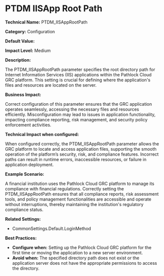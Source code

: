 # PTDM IISApp Root Path

**Technical Name:** PTDM_IISAppRootPath

**Category:** Configuration

**Default Value:** 

**Impact Level:** Medium

**Description:**

The PTDM_IISAppRootPath parameter specifies the root directory path for Internet Information Services (IIS) applications within the Pathlock Cloud GRC platform. This setting is crucial for defining where the application's files and resources are located on the server.

**Business Impact:**

Correct configuration of this parameter ensures that the GRC application operates seamlessly, accessing the necessary files and resources efficiently. Misconfiguration may lead to issues in application functionality, impacting compliance reporting, risk management, and security policy enforcement activities.

**Technical Impact when configured:**

When configured correctly, the PTDM_IISAppRootPath parameter allows the GRC platform to locate and access application files, supporting the smooth operation of the platform’s security, risk, and compliance features. Incorrect paths can result in runtime errors, inaccessible resources, or failure in application deployment.

**Example Scenario:**

A financial institution uses the Pathlock Cloud GRC platform to manage its compliance with financial regulations. Correctly setting the PTDM_IISAppRootPath ensures that all compliance reports, risk assessment tools, and policy management functionalities are accessible and operate without interruptions, thereby maintaining the institution's regulatory compliance status.

**Related Settings:**

- CommonSettings.Default.LoginMethod

**Best Practices:** 

- **Configure when:** Setting up the Pathlock Cloud GRC platform for the first time or moving the application to a new server environment.
- **Avoid when:** The specified directory path does not exist or the application server does not have the appropriate permissions to access the directory.